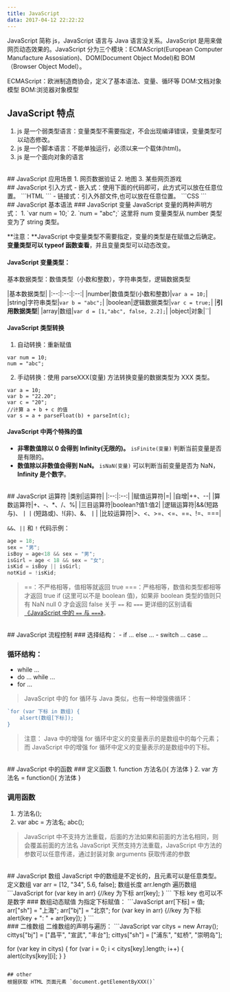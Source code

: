```yaml
---
title: JavaScript
data: 2017-04-12 22:22:22
---
```


JavaScript 简称 js，JavaScript 语言与 Java 语言没关系。JavaScript 是用来做网页动态效果的。JavaScript 分为三个模块：ECMAScript(European Computer Manufacture Assosiation)、DOM(Document Object Model)和 BOM（Browser Object Model）。

<!--more-->

ECMAScript：欧洲制造商协会，定义了基本语法、变量、循环等
DOM:文档对象模型
BOM:浏览器对象模型

## JavaScript 特点
1. js 是一个弱类型语言：变量类型不需要指定，不会出现编译错误，变量类型可以动态修改。
2. js 是一个脚本语言：不能单独运行，必须以来一个载体(html)。
3. js 是一个面向对象的语言

<br/>
## JavaScript 应用场景
1. 网页数据验证
2. 地图
3. 某些网页游戏

<br/>
## JavaScript 引入方式
- 嵌入式：使用下面的代码即可，此方式可以放在任意位置。
```HTML
<script type="text/javascript">
	JavaScript 脚本代码
</script>
```
- 链接式：引入外部文件,也可以放在任意位置。
```CSS
<script type="text/javascript" src="外部 js 路径"></script>
```

<br/>
## JavaScript 基本语法
### JavaScript 变量
JavaScript 变量的两种声明方式：
1. `var num = 10;`
2. `num = "abc";` 这里将 num 变量类型从 number 类型变为了 string 类型。

**注意：**JavaScript 中变量类型不需要指定，变量的类型是在赋值之后确定。**变量类型可以 typeof 函数查看**，并且变量类型可以动态改变。

#### JavaScript 变量类型：
基本数据类型：数值类型（小数和整数），字符串类型，逻辑数据类型

|基本数据类型|
|:--:|:--:|:--:|
|number|数值类型(小数和整数)|`var a = 10;`|
|string|字符串类型|`var b = "abc";`|
|boolean|逻辑数据类型|`var c = true;`|
|**引用数据类型**|
|array|数组|`var d = [1,"abc", false, 2.2];`|
|object|对象|``|


#### JavaScript 类型转换
1. 自动转换：重新赋值
```
var num = 10;
num = "abc";
```
2. 手动转换：使用 parseXXX(变量) 方法转换变量的数据类型为 XXX 类型。
```
var a = 10;
var b = "22.20";
var c = "20";
//计算 a + b + c 的值
var s = a + parseFloat(b) + parseInt(c);
```

#### JavaScript 中两个特殊的值
- **非零数值除以 0 会得到 Infinity(无限的)。**
`isFinite(变量)` 判断当前变量是否是有限的。
- **数值除以非数值会得到 NaN。**
`isNaN(变量)` 可以判断当前变量是否为 NaN，**Infinity 是个数字**。

<br/>
## JavaScript 运算符
|类别|运算符|
|:--:|:--:|
|赋值运算符|=|
|自增|++、--|
|算数运算符|+、-、*、/、%|
|三目运算符|boolean?值1:值2|
|逻辑运算符|&&(短路与)、丨丨(短路或)、!(非)、&、丨|
|比较运算符|>、<、>=、<=、==、!=、===|

`&&`、`||` 和 `!` 代码示例：
```JavaScript
age = 18;
sex = "男";
isBoy = age<18 && sex = "男";
isGirl = age < 18 && sex = "女";
isKid = isBoy || isGirl;
notKid = !isKid;
```
>==：不严格相等，值相等就返回 true
>===：严格相等，数值和类型都相等才返回 true
>if (这里可以不是 boolean 值)，如果非 boolean 类型的值则只有 NaN null 0 才会返回 false
>关于 `==` 和 `===` 更详细的区别请看[《JavaScript 中的 `==` 与 `===`》]()。


<br/>
## JavaScript 流程控制
### 选择结构：
- if ... else ...
- switch ... case ...

### 循环结构：
- while ... 
- do ... while ...
- for ...

>JavaScript 中的 for 循环与 Java 类似，也有一种增强佛循环：
```JavaScript
`for (var 下标 in 数组) {
	alsert(数组[下标]);
}
```
>注意：
>Java 中的增强 for 循环中定义的变量表示的是数组中的每个元素；
>而 JavaScript 中的增强 for 循环中定义的变量表示的是数组中的下标。

<br/>
## JavaScript 中的函数
### 定义函数
1. 
function 方法名(){
	方法体
}
2. 
var 方法名 = function(){
	方法体
} 

### 调用函数
1. 方法名();
2. var abc = 方法名; abc();

>JavaScript 中不支持方法重载，后面的方法如果和前面的方法名相同，则会覆盖前面的方法名
>JavaScript 天然支持方法重载，JavaScript 中方法的参数可以任意传递，通过封装对象 arguments 获取传递的参数


<br/>
## JavaScript 数组
JavaScript 中的数组是不定长的，且元素可以是任意类型。
定义数组 var arr = [12, "34", 5.6, false];
数组长度 arr.length
遍历数组
```JavaScript
for (var key in arr) {//key 为下标
	arr[key];
}
```
下标 key 也可以不是数字
### 数组动态赋值
为指定下标赋值：
```JavaScript
arr[下标] = 值;
arr["sh"] = "上海";
arr["bj"] = "北京";
for (var key in arr) {//key 为下标
	alert(key + ": " + arr[key]);
}
```

<br/>
### 二维数组
二维数组的声明与遍历：
```JavaScript
var citys = new Array();
cittys["bj"] = ["昌平", "宣武", "丰台"];
cittys["sh"] = ["浦东", "虹桥", "崇明岛"];

for (var key in citys) {
	for (var i = 0; i < citys[key].length; i++) {
		alert(citys[key][i];
	}
}
```

## other
根据获取 HTML 页面元素 `document.getElementByXXX()`